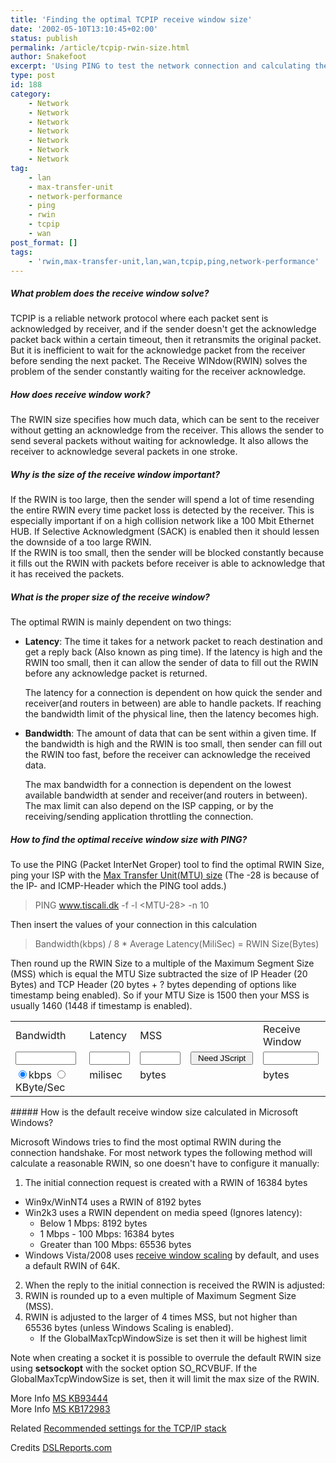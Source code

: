 ```yaml
---
title: 'Finding the optimal TCPIP receive window size'
date: '2002-05-10T13:10:45+02:00'
status: publish
permalink: /article/tcpip-rwin-size.html
author: Snakefoot
excerpt: 'Using PING to test the network connection and calculating the best TCP/IP receive window.'
type: post
id: 188
category:
    - Network
    - Network
    - Network
    - Network
    - Network
    - Network
    - Network
tag:
    - lan
    - max-transfer-unit
    - network-performance
    - ping
    - rwin
    - tcpip
    - wan
post_format: []
tags:
    - 'rwin,max-transfer-unit,lan,wan,tcpip,ping,network-performance'
---
```

##### What problem does the receive window solve?

 TCPIP is a reliable network protocol where each packet sent is acknowledged by receiver, and if the sender doesn't get the acknowledge packet back within a certain timeout, then it retransmits the original packet. But it is inefficient to wait for the acknowledge packet from the receiver before sending the next packet. The Receive WINdow(RWIN) solves the problem of the sender constantly waiting for the receiver acknowledge.  
  
##### How does receive window work?

 The RWIN size specifies how much data, which can be sent to the receiver without getting an acknowledge from the receiver. This allows the sender to send several packets without waiting for acknowledge. It also allows the receiver to acknowledge several packets in one stroke.  
  
##### Why is the size of the receive window important?

 If the RWIN is too large, then the sender will spend a lot of time resending the entire RWIN every time packet loss is detected by the receiver. This is especially important if on a high collision network like a 100 Mbit Ethernet HUB. If Selective Acknowledgment (SACK) is enabled then it should lessen the downside of a too large RWIN.  
 If the RWIN is too small, then the sender will be blocked constantly because it fills out the RWIN with packets before receiver is able to acknowledge that it has received the packets.  
  
##### What is the proper size of the receive window?

 The optimal RWIN is mainly dependent on two things:
 - **Latency**: The time it takes for a network packet to reach destination and get a reply back (Also known as ping time). If the latency is high and the RWIN too small, then it can allow the sender of data to fill out the RWIN before any acknowledge packet is returned.  
    
   The latency for a connection is dependent on how quick the sender and receiver(and routers in between) are able to handle packets. If reaching the bandwidth limit of the physical line, then the latency becomes high.
- **Bandwidth**: The amount of data that can be sent within a given time. If the bandwidth is high and the RWIN is too small, then sender can fill out the RWIN too fast, before the receiver can acknowledge the received data.  
    
   The max bandwidth for a connection is dependent on the lowest available bandwidth at sender and receiver(and routers in between). The max limit can also depend on the ISP capping, or by the receiving/sending application throttling the connection.

##### How to find the optimal receive window size with PING?

 To use the PING (Packet InterNet Groper) tool to find the optimal RWIN Size, ping your ISP with the [Max Transfer Unit(MTU) size](/article/tcpip-mtu-size.html) (The -28 is because of the IP- and ICMP-Header which the PING tool adds.)
 > PING www.tiscali.dk -f -l &lt;MTU-28&gt; -n 10

 Then insert the values of your connection in this calculation  
 > Bandwidth(kbps) / 8 \* Average Latency(MiliSec) = RWIN Size(Bytes)

 Then round up the RWIN Size to a multiple of the Maximum Segment Size (MSS) which is equal the MTU Size subtracted the size of IP Header (20 Bytes) and TCP Header (20 bytes + ? bytes depending of options like timestamp being enabled). So if your MTU Size is 1500 then your MSS is usually 1460 (1448 if timestamp is enabled).  
  
<form action="" id="calculateform"><table border="0" cellspacing="4"><tr><td>Bandwidth</td><td>Latency</td><td>MSS</td><td></td><td>Receive Window</td></tr><tr valign="top"><td><input maxlength="8" name="bandwidth" size="9" type="text" value=""></input></td> <td><input maxlength="4" name="latency" size="5" type="text"></input></td> <td><input maxlength="4" name="mss" size="5" type="text"></input></td> <td><input name="calcbutton" onclick="javascript:CalculateRWIN()" type="button" value=" Need JScript "></input></td> <td><input maxlength="7" name="rwin" readonly="readonly" size="8" type="text"></input></td> </tr><tr valign="top"><td> <input checked="checked" name="bwtype" type="radio" value="kbps"></input>kbps  
<input name="bwtype" type="radio" value="KByte"></input>KByte/Sec</td> <td>milisec</td><td>bytes</td><td></td><td>bytes</td></tr></table>

</form> <script type="text/javascript"><!--
document.forms.calculateform.calcbutton.value = "Calculate RWIN";
function CalculateRWIN()
{
document.forms.calculateform.rwin.value = "NaN";
if (document.forms.calculateform.bwtype[1].checked)
	raw_rwin = eval(document.forms.calculateform.bandwidth.value) * eval(document.forms.calculateform.latency.value);
else
	raw_rwin = eval(document.forms.calculateform.bandwidth.value) / 8 * eval(document.forms.calculateform.latency.value);
if (document.forms.calculateform.mss.value=="")
{
	if (raw_rwin<8192)
	{
		raw_rwin = 8192;
	}
}
else
{
	if (raw_rwin<6*eval(document.forms.calculateform.mss.value))
	{
		raw_rwin = 6*eval(document.forms.calculateform.mss.value);
	}
	else
	{
		rwin_remainder = raw_rwin % eval(document.forms.calculateform.mss.value);
		raw_rwin = raw_rwin-rwin_remainder+eval(document.forms.calculateform.mss.value);
	}
}
document.forms.calculateform.rwin.value = raw_rwin;
}
//--></script>  
##### How is the default receive window size calculated in Microsoft Windows?

 Microsoft Windows tries to find the most optimal RWIN during the connection handshake. For most network types the following method will calculate a reasonable RWIN, so one doesn't have to configure it manually:
1. The initial connection request is created with a RWIN of 16384 bytes 
  - Win9x/WinNT4 uses a RWIN of 8192 bytes
  - Win2k3 uses a RWIN dependent on media speed (Ignores latency): 
      - Below 1 Mbps: 8192 bytes
      - 1 Mbps - 100 Mbps: 16384 bytes
      - Greater than 100 Mbps: 65536 bytes
  - Windows Vista/2008 uses [receive window scaling](/article/vista-tcpip-auto-rwin.html) by default, and uses a default RWIN of 64K.
2. When the reply to the initial connection is received the RWIN is adjusted: 
  1. RWIN is rounded up to a even multiple of Maximum Segment Size (MSS).
  2. RWIN is adjusted to the larger of 4 times MSS, but not higher than 65536 bytes (unless Windows Scaling is enabled). 
      - If the GlobalMaxTcpWindowSize is set then it will be highest limit
 
 Note when creating a socket it is possible to overrule the default RWIN size using **setsockopt** with the socket option SO\_RCVBUF. If the GlobalMaxTcpWindowSize is set, then it will limit the max size of the RWIN.  
  
 More Info [MS KB93444](http://support.microsoft.com/kb/93444 "Tuning TCP/IP for Performance [Q93444]")  
 More Info [MS KB172983](http://support.microsoft.com/kb/172983 "Explanation of the Three-Way Handshake via TCP/IP [Q172983]")  
  
 Related [Recommended settings for the TCP/IP stack](/article/windows-tcpip-settings.html)  
  
 Credits [DSLReports.com](http://www.dslreports.com/)